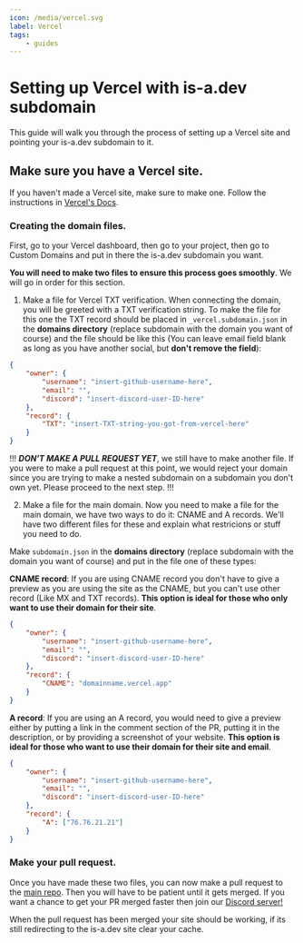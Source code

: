 ```yaml
---
icon: /media/vercel.svg
label: Vercel
tags:
    - guides
---
```


# Setting up Vercel with is-a.dev subdomain

This guide will walk you through the process of setting up a Vercel site and pointing your is-a.dev subdomain to it.

## Make sure you have a Vercel site.

If you haven't made a Vercel site, make sure to make one. Follow the instructions in [Vercel's Docs](https://vercel.com/docs/getting-started-with-vercel).

### Creating the domain files.

First, go to your Vercel dashboard, then go to your project, then go to Custom Domains and put in there the is-a.dev subdomain you want.

**You will need to make two files to ensure this process goes smoothly**. We will go in order for this section.

1. Make a file for Vercel TXT verification.
   When connecting the domain, you will be greeted with a TXT verification string. To make the file for this one the TXT record should be placed in `_vercel.subdomain.json` in the **domains directory** (replace subdomain with the domain you want of course) and the file should be like this (You can leave email field blank as long as you have another social, but **don't remove the field**):

```json
{
    "owner": {
        "username": "insert-github-username-here",
        "email": "",
        "discord": "insert-discord-user-ID-here"
    },
    "record": {
        "TXT": "insert-TXT-string-you-got-from-vercel-here"
    }
}
```

!!!
**_DON'T MAKE A PULL REQUEST YET_**, we still have to make another file. If you were to make a pull request at this point, we would reject your domain since you are trying to make a nested subdomain on a subdomain you don't own yet. Please proceed to the next step.
!!!

2. Make a file for the main domain.
   Now you need to make a file for the main domain, we have two ways to do it: CNAME and A records. We'll have two different files for these and explain what restricions or stuff you need to do.

Make `subdomain.json` in the **domains directory** (replace subdomain with the domain you want of course) and put in the file one of these types:

**CNAME record**: If you are using CNAME record you don't have to give a preview as you are using the site as the CNAME, but you can't use other record (Like MX and TXT records). **This option is ideal for those who only want to use their domain for their site**.

```json
{
    "owner": {
        "username": "insert-github-username-here",
        "email": "",
        "discord": "insert-discord-user-ID-here"
    },
    "record": {
        "CNAME": "domainname.vercel.app"
    }
}
```

**A record**: If you are using an A record, you would need to give a preview either by putting a link in the comment section of the PR, putting it in the description, or by providing a screenshot of your website. **This option is ideal for those who want to use their domain for their site and email**.

```json
{
    "owner": {
        "username": "insert-github-username-here",
        "email": "",
        "discord": "insert-discord-user-ID-here"
    },
    "record": {
        "A": ["76.76.21.21"]
    }
}
```

### Make your pull request.

Once you have made these two files, you can now make a pull request to the [main repo](https://github.com/is-a-dev/register). Then you will have to be patient until it gets merged. If you want a chance to get your PR merged faster then join our [Discord server!](https://discord.gg/is-a-dev-830872854677422150)

When the pull request has been merged your site should be working, if its still redirecting to the is-a.dev site clear your cache.
